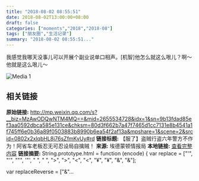 ```yaml
---
title: "2018-08-02 08:55:51"
date: 2018-08-02T13:00:00+08:00
draft: false
categories: ["moments","2018","2018-08"]
tags: ["朋友圈","生活记录"]
summary: "2018-08-02 08:55:51..."
---
```


我感觉我哪天没事儿可以开展个副业说单口相声。[机智]他怎么就这么哏儿？啊～他就是这么哏儿～

![Media 1](/Moments/photos/2018-08-02/201808020855510.jpg)

## 相关链接

**原始链接:** http://mp.weixin.qq.com/s?__biz=MzAwODQwNTM4MQ==&mid=2655534728&idx=1&sn=9b13fdad85ef3aa0592dbca585e131ce&chksm=80d3f662b7a47f7465d1cc7131e8b4541a1f745ff6e0b36a89f0503883b8990b6ea54f2af13a&mpshare=1&scene=2&srcid=0802x2xlqbHL8j76sZfmKvUy#rd
**链接标题:** 【服了】盗贼行盗六年警方不作为！阿省车老板忍无可忍设局自擒贼！
**来源:** 埃德蒙顿情报局
**本地链接:** [查看完整内容](/link_content/2018/08/2018-08-02-3/link_content/)
**链接摘要:** String.prototype.html = function (encode) {
  var replace = ["&#39;", "'", "&quot;", '"', "&nbsp;", " ", "&gt;", ">", "&lt;", "<", "&yen;", "¥", "&amp;", "&"];
 
 
 
 
 
  
  var replaceReverse = ["&"...


